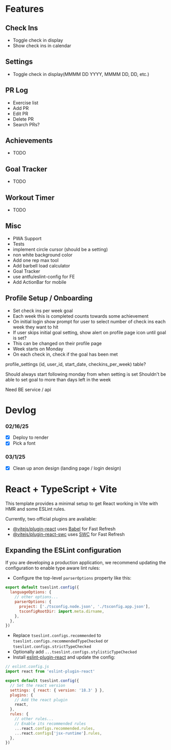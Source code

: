 # Features

## Check Ins

- Toggle check in display
- Show check ins in calendar

## Settings

- Toggle check in display(MMMM DD YYYY, MMMM DD, DD, etc.)

## PR Log

- Exercise list
- Add PR
- Edit PR
- Delete PR
- Search PRs?

## Achievements

- TODO

## Goal Tracker

- TODO

## Workout Timer

- TODO

## Misc

- PWA Support
- Tests
- implement circle cursor (should be a setting)
- non white background color
- Add one rep max tool
- Add barbell load calculator
- Goal Tracker
- use antfu/eslint-config for FE
- Add ActionBar for mobile

## Profile Setup / Onboarding

- Set check ins per week goal
- Each week this is completed counts towards some achievement
- On initial login show prompt for user to select number of check ins each week they want to hit
- If user skips initial goal setting, show alert on profile page icon until goal is set?
- This can be changed on their profile page
- Week starts on Monday
- On each check in, check if the goal has been met

profile_settings (id, user_id, start_date, checkins_per_week) table?

Should always start following monday from when setting is set
Shouldn't be able to set goal to more than days left in the week

Need BE service / api

# Devlog

### 02/16/25

- [x] Deploy to render
- [x] Pick a font

### 03/1/25

- [x] Clean up anon design (landing page / login design)

# React + TypeScript + Vite

This template provides a minimal setup to get React working in Vite with HMR and some ESLint rules.

Currently, two official plugins are available:

- [@vitejs/plugin-react](https://github.com/vitejs/vite-plugin-react/blob/main/packages/plugin-react/README.md) uses [Babel](https://babeljs.io/) for Fast Refresh
- [@vitejs/plugin-react-swc](https://github.com/vitejs/vite-plugin-react-swc) uses [SWC](https://swc.rs/) for Fast Refresh

## Expanding the ESLint configuration

If you are developing a production application, we recommend updating the configuration to enable type aware lint rules:

- Configure the top-level `parserOptions` property like this:

```js
export default tseslint.config({
  languageOptions: {
    // other options...
    parserOptions: {
      project: ['./tsconfig.node.json', './tsconfig.app.json'],
      tsconfigRootDir: import.meta.dirname,
    },
  },
})
```

- Replace `tseslint.configs.recommended` to `tseslint.configs.recommendedTypeChecked` or `tseslint.configs.strictTypeChecked`
- Optionally add `...tseslint.configs.stylisticTypeChecked`
- Install [eslint-plugin-react](https://github.com/jsx-eslint/eslint-plugin-react) and update the config:

```js
// eslint.config.js
import react from 'eslint-plugin-react'

export default tseslint.config({
  // Set the react version
  settings: { react: { version: '18.3' } },
  plugins: {
    // Add the react plugin
    react,
  },
  rules: {
    // other rules...
    // Enable its recommended rules
    ...react.configs.recommended.rules,
    ...react.configs['jsx-runtime'].rules,
  },
})
```
